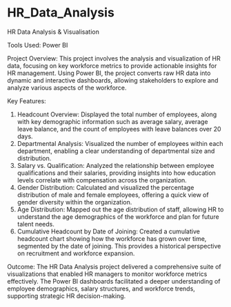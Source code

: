 # HR_Data_Analysis
HR Data Analysis & Visualisation

Tools Used: Power BI

Project Overview: This project involves the analysis and visualization of HR data, focusing on key workforce metrics to provide actionable insights for HR management. Using Power BI, the project converts raw HR data into dynamic and interactive dashboards, allowing stakeholders to explore and analyze various aspects of the workforce.

Key Features:
1.	Headcount Overview: Displayed the total number of employees, along with key demographic information such as average salary, average leave balance, and the count of employees with leave balances over 20 days.
2.	Departmental Analysis: Visualized the number of employees within each department, enabling a clear understanding of departmental size and distribution.
3.	Salary vs. Qualification: Analyzed the relationship between employee qualifications and their salaries, providing insights into how education levels correlate with compensation across the organization.
4.	Gender Distribution: Calculated and visualized the percentage distribution of male and female employees, offering a quick view of gender diversity within the organization.
5.	Age Distribution: Mapped out the age distribution of staff, allowing HR to understand the age demographics of the workforce and plan for future talent needs.
6.	Cumulative Headcount by Date of Joining: Created a cumulative headcount chart showing how the workforce has grown over time, segmented by the date of joining. This provides a historical perspective on recruitment and workforce expansion.

   
Outcome:
The HR Data Analysis project delivered a comprehensive suite of visualizations that enabled HR managers to monitor workforce metrics effectively. The Power BI dashboards facilitated a deeper understanding of employee demographics, salary structures, and workforce trends, supporting strategic HR decision-making.


